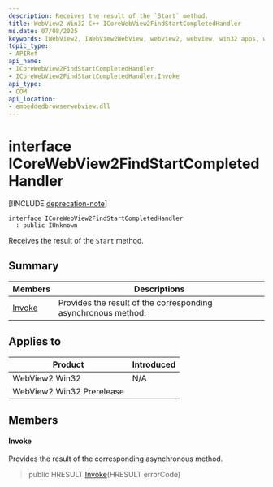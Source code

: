 ```yaml
---
description: Receives the result of the `Start` method.
title: WebView2 Win32 C++ ICoreWebView2FindStartCompletedHandler
ms.date: 07/08/2025
keywords: IWebView2, IWebView2WebView, webview2, webview, win32 apps, win32, edge, ICoreWebView2, ICoreWebView2Controller, browser control, edge html, ICoreWebView2FindStartCompletedHandler
topic_type: 
- APIRef
api_name:
- ICoreWebView2FindStartCompletedHandler
- ICoreWebView2FindStartCompletedHandler.Invoke
api_type:
- COM
api_location:
- embeddedbrowserwebview.dll
---
```


# interface ICoreWebView2FindStartCompletedHandler

[!INCLUDE [deprecation-note](../includes/deprecation-note.md)]

```
interface ICoreWebView2FindStartCompletedHandler
  : public IUnknown
```

Receives the result of the `Start` method.

## Summary

 Members                        | Descriptions
--------------------------------|---------------------------------------------
[Invoke](#invoke) | Provides the result of the corresponding asynchronous method.

## Applies to

Product                         | Introduced
--------------------------------|---------------------------------------------
WebView2 Win32            |    N/A
WebView2 Win32 Prerelease |    

## Members

#### Invoke

Provides the result of the corresponding asynchronous method.

> public HRESULT [Invoke](#invoke)(HRESULT errorCode)


